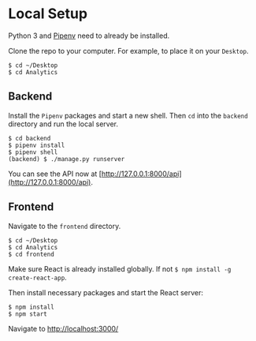 

# Local Setup

Python 3 and [Pipenv](https://docs.pipenv.org/) need to already be installed.

Clone the repo to your computer. For example, to place it on your `Desktop`.

```
$ cd ~/Desktop
$ cd Analytics
```

## Backend

Install the `Pipenv` packages and start a new shell. Then `cd` into the `backend` directory and run the local server.

```
$ cd backend
$ pipenv install
$ pipenv shell
(backend) $ ./manage.py runserver
```

You can see the API now at [http://127.0.0.1:8000/api](http://127.0.0.1:8000/api).

## Frontend

Navigate to the `frontend` directory.

```
$ cd ~/Desktop
$ cd Analytics
$ cd frontend
```

Make sure React is already installed globally. If not `$ npm install -g create-react-app`.

Then install necessary packages and start the React server:

```
$ npm install
$ npm start
```

Navigate to [http://localhost:3000/](http://localhost:3000/) 

